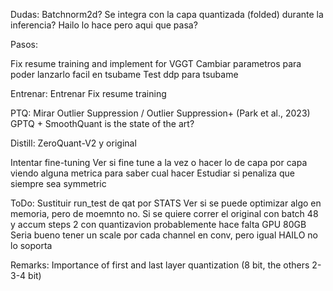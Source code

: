 Dudas:
Batchnorm2d? Se integra con la capa quantizada (folded) durante la inferencia? Hailo lo hace pero aqui que pasa?

Pasos:

Fix resume training and implement for VGGT
Cambiar parametros para poder lanzarlo facil en tsubame
Test ddp para tsubame

Entrenar:
    Entrenar
    Fix resume training

PTQ:
    Mirar Outlier Suppression / Outlier Suppression+ (Park et al., 2023)
    GPTQ + SmoothQuant is the state of the art?

Distill:
    ZeroQuant-V2 y original


Intentar fine-tuning
Ver si fine tune a la vez o hacer lo de capa por capa viendo alguna metrica para saber cual hacer
Estudiar si penaliza que siempre sea symmetric

ToDo:
Sustituir run_test de qat por STATS
Ver si se puede optimizar algo en memoria, pero de moemnto no. Si se quiere correr el original con batch 48 y accum steps 2 con quantizavion probablemente hace falta GPU 80GB
Seria bueno tener un scale por cada channel en conv, pero igual HAILO no lo soporta

Remarks:
Importance of first and last layer quantization (8 bit, the others 2-3-4 bit)